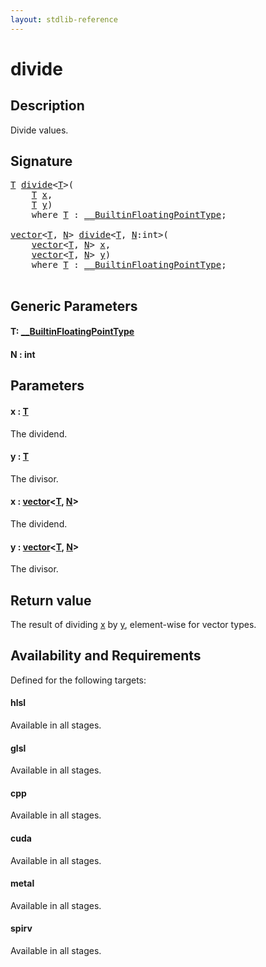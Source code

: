 ```yaml
---
layout: stdlib-reference
---
```


# divide

## Description

Divide values.



## Signature 

<pre>
<a href="divide.html#typeparam-T" class="code_type">T</a> <a href="divide.html">divide</a>&lt;<a href="divide.html#typeparam-T" class="code_type">T</a>&gt;(
    <a href="divide.html#typeparam-T" class="code_type">T</a> <a href="divide.html#decl-x" class="code_param">x</a>,
    <a href="divide.html#typeparam-T" class="code_type">T</a> <a href="divide.html#decl-y" class="code_param">y</a>)
    <span class='code_keyword'>where</span> <a href="divide.html#typeparam-T" class="code_type">T</a> : <a href="../interfaces/0_builtinfloatingpointtype-029hm/index.html" class="code_type">__BuiltinFloatingPointType</a>;

<a href="../types/vector/index.html" class="code_type">vector</a>&lt;<a href="divide.html#typeparam-T" class="code_type">T</a>, <a href="divide.html#decl-N" class="code_var">N</a>&gt; <a href="divide.html">divide</a>&lt;<a href="divide.html#typeparam-T" class="code_type">T</a>, <a href="divide.html#decl-N" class="code_var">N</a>:<span class="code_keyword">int</span>&gt;(
    <a href="../types/vector/index.html" class="code_type">vector</a>&lt;<a href="divide.html#typeparam-T" class="code_type">T</a>, <a href="divide.html#decl-N" class="code_var">N</a>&gt; <a href="divide.html#decl-x" class="code_param">x</a>,
    <a href="../types/vector/index.html" class="code_type">vector</a>&lt;<a href="divide.html#typeparam-T" class="code_type">T</a>, <a href="divide.html#decl-N" class="code_var">N</a>&gt; <a href="divide.html#decl-y" class="code_param">y</a>)
    <span class='code_keyword'>where</span> <a href="divide.html#typeparam-T" class="code_type">T</a> : <a href="../interfaces/0_builtinfloatingpointtype-029hm/index.html" class="code_type">__BuiltinFloatingPointType</a>;

</pre>

## Generic Parameters

####  <a id="typeparam-T"></a>T: [\_\_BuiltinFloatingPointType](../interfaces/0_builtinfloatingpointtype-029hm/index)
####  <a id="decl-N"></a>N  : int

## Parameters

####  <a id="decl-x"></a>x  : [T](divide#typeparam-T)
The dividend.

####  <a id="decl-y"></a>y  : [T](divide#typeparam-T)
The divisor.

####  <a id="decl-x"></a>x  : [vector](../types/vector/index)\<[T](../types/vector/index#typeparam-T), [N](../types/vector/index#decl-N)\>
The dividend.

####  <a id="decl-y"></a>y  : [vector](../types/vector/index)\<[T](../types/vector/index#typeparam-T), [N](../types/vector/index#decl-N)\>
The divisor.


## Return value
The result of dividing <span class='code'><a href="divide.html#decl-x" class="code_param">x</a></span> by <span class='code'><a href="divide.html#decl-y" class="code_param">y</a></span>, element-wise for vector types.


## Availability and Requirements

Defined for the following targets:

#### hlsl
Available in all stages.

#### glsl
Available in all stages.

#### cpp
Available in all stages.

#### cuda
Available in all stages.

#### metal
Available in all stages.

#### spirv
Available in all stages.



